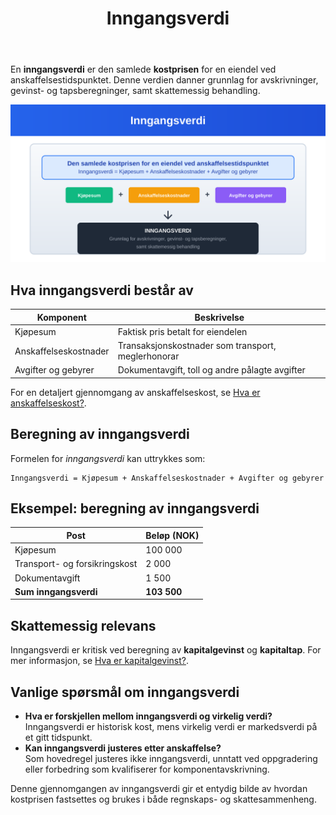﻿---
title: "Inngangsverdi"
seoTitle: "Inngangsverdi"
description: 'En **inngangsverdi** er den samlede **kostprisen** for en eiendel ved anskaffelsestidspunktet. Denne verdien danner grunnlag for avskrivninger, gevinst- og taps...'
---

En **inngangsverdi** er den samlede **kostprisen** for en eiendel ved anskaffelsestidspunktet. Denne verdien danner grunnlag for avskrivninger, gevinst- og tapsberegninger, samt skattemessig behandling.

![Inngangsverdi](inngangsverdi-image.svg)

## Hva inngangsverdi består av

| Komponent               | Beskrivelse                                          |
| ----------------------- | ---------------------------------------------------- |
| Kjøpesum                | Faktisk pris betalt for eiendelen                    |
| Anskaffelseskostnader   | Transaksjonskostnader som transport, meglerhonorar   |
| Avgifter og gebyrer     | Dokumentavgift, toll og andre pålagte avgifter       |

For en detaljert gjennomgang av anskaffelseskost, se [Hva er anskaffelseskost?](/blogs/regnskap/hva-er-anskaffelseskost "Hva er Anskaffelseskost? Beregning, Komponenter og Regnskapsføring").

## Beregning av inngangsverdi

Formelen for *inngangsverdi* kan uttrykkes som:

```text
Inngangsverdi = Kjøpesum + Anskaffelseskostnader + Avgifter og gebyrer
```

## Eksempel: beregning av inngangsverdi

| Post                          | Beløp (NOK) |
| ----------------------------  | ----------- |
| Kjøpesum                      | 100 000     |
| Transport- og forsikringskost |   2 000     |
| Dokumentavgift                |   1 500     |
| **Sum inngangsverdi**         | **103 500** |

## Skattemessig relevans

Inngangsverdi er kritisk ved beregning av **kapitalgevinst** og **kapitaltap**. For mer informasjon, se [Hva er kapitalgevinst?](/blogs/regnskap/hva-er-kapitalgevinst "Hva er kapitalgevinst? Definisjon, Beregning og Skattebehandling").

## Vanlige spørsmål om inngangsverdi

* **Hva er forskjellen mellom inngangsverdi og virkelig verdi?**  
  Inngangsverdi er historisk kost, mens virkelig verdi er markedsverdi på et gitt tidspunkt.
* **Kan inngangsverdi justeres etter anskaffelse?**  
  Som hovedregel justeres ikke inngangsverdi, unntatt ved oppgradering eller forbedring som kvalifiserer for komponentavskrivning.

Denne gjennomgangen av inngangsverdi gir et entydig bilde av hvordan kostprisen fastsettes og brukes i både regnskaps- og skattesammenheng.










